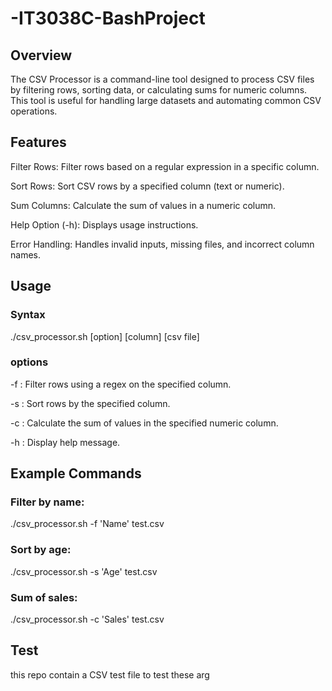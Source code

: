 # -IT3038C-BashProject

## Overview
The CSV Processor is a command-line tool designed to process CSV files by filtering rows, sorting data, or calculating sums for numeric columns. This tool is useful for handling large datasets and automating common CSV operations.

## Features

Filter Rows: Filter rows based on a regular expression in a specific column.

Sort Rows: Sort CSV rows by a specified column (text or numeric).

Sum Columns: Calculate the sum of values in a numeric column.

Help Option (-h): Displays usage instructions.

Error Handling: Handles invalid inputs, missing files, and incorrect column names.


## Usage

### Syntax

./csv_processor.sh [option] [column] [csv file]

### options

-f : Filter rows using a regex on the specified column.

-s : Sort rows by the specified column.

-c : Calculate the sum of values in the specified numeric column.

-h : Display help message.

## Example Commands

### Filter by name:

./csv_processor.sh -f 'Name' test.csv

### Sort by age:

./csv_processor.sh -s 'Age' test.csv

### Sum of sales:


./csv_processor.sh -c 'Sales' test.csv

## Test

this repo contain a CSV test file to test these arg



